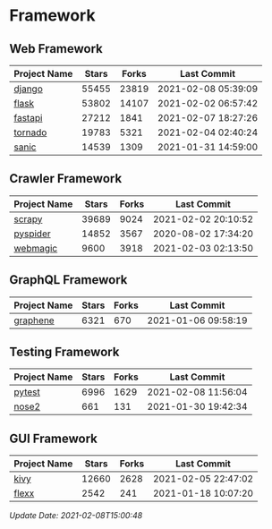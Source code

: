 # Framework

## Web Framework
| Project Name | Stars | Forks | Last Commit |
| ------------ | ----- | ----- | ----------- |
| [django](https://github.com/django/django) | 55455 | 23819 | 2021-02-08 05:39:09 |
| [flask](https://github.com/pallets/flask) | 53802 | 14107 | 2021-02-02 06:57:42 |
| [fastapi](https://github.com/tiangolo/fastapi) | 27212 | 1841 | 2021-02-07 18:27:26 |
| [tornado](https://github.com/tornadoweb/tornado) | 19783 | 5321 | 2021-02-04 02:40:24 |
| [sanic](https://github.com/sanic-org/sanic) | 14539 | 1309 | 2021-01-31 14:59:00 |

## Crawler Framework
| Project Name | Stars | Forks | Last Commit |
| ------------ | ----- | ----- | ----------- |
| [scrapy](https://github.com/scrapy/scrapy) | 39689 | 9024 | 2021-02-02 20:10:52 |
| [pyspider](https://github.com/binux/pyspider) | 14852 | 3567 | 2020-08-02 17:34:20 |
| [webmagic](https://github.com/code4craft/webmagic) | 9600 | 3918 | 2021-02-03 02:13:50 |

## GraphQL Framework
| Project Name | Stars | Forks | Last Commit |
| ------------ | ----- | ----- | ----------- |
| [graphene](https://github.com/graphql-python/graphene) | 6321 | 670 | 2021-01-06 09:58:19 |

## Testing Framework
| Project Name | Stars | Forks | Last Commit |
| ------------ | ----- | ----- | ----------- |
| [pytest](https://github.com/pytest-dev/pytest) | 6996 | 1629 | 2021-02-08 11:56:04 |
| [nose2](https://github.com/nose-devs/nose2) | 661 | 131 | 2021-01-30 19:42:34 |

## GUI Framework
| Project Name | Stars | Forks | Last Commit |
| ------------ | ----- | ----- | ----------- |
| [kivy](https://github.com/kivy/kivy) | 12660 | 2628 | 2021-02-05 22:47:02 |
| [flexx](https://github.com/flexxui/flexx) | 2542 | 241 | 2021-01-18 10:07:20 |

*Update Date: 2021-02-08T15:00:48*